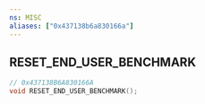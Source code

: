 ```yaml
---
ns: MISC
aliases: ["0x437138b6a830166a"]
---
```

## RESET_END_USER_BENCHMARK

```c
// 0x437138B6A830166A
void RESET_END_USER_BENCHMARK();
```

